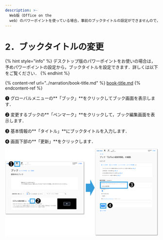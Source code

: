 ```yaml
---
description: >-
  Web版（Office on the
  web）のパワーポイントを使っている場合，事前のブックタイトルの設定ができませんので，CHiBi-CHiLOの画面で，ブックタイトルを変更します．
---
```


# 2．ブックタイトルの変更

{% hint style="info" %}
デスクトップ版のパワーポイントをお使いの場合は，予めパワーポイントの設定から，ブックタイトルを設定できます．詳しくは以下をご覧ください．
{% endhint %}

{% content-ref url="../narration/book-title.md" %}
[book-title.md](../narration/book-title.md)
{% endcontent-ref %}

❶ グローバルメニューの**「ブック」**をクリックしてブック画面を表示します．&#x20;

❷ 変更するブックの**「ペンマーク」**をクリックして，ブック編集画面を表示します．&#x20;

❸ 基本情報の**「タイトル」**にブックタイトルを入力します．

❹ 画面下部の**「更新」**をクリックします．

![](<../.gitbook/assets/image (101).png>)
